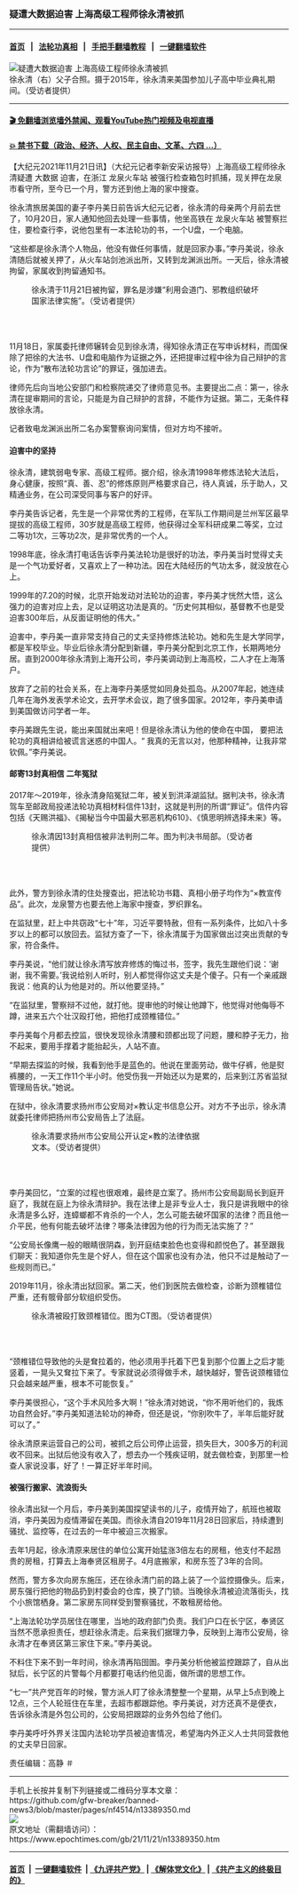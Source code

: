 ### 疑遭大数据迫害 上海高级工程师徐永清被抓
------------------------

#### [首页](https://github.com/gfw-breaker/banned-news3/blob/master/README.md) &nbsp;&nbsp;|&nbsp;&nbsp; [法轮功真相](https://github.com/begood0513/basic/blob/master/README.md)  &nbsp;&nbsp;|&nbsp;&nbsp; [手把手翻墙教程](https://github.com/gfw-breaker/guides/wiki)  &nbsp;&nbsp;|&nbsp;&nbsp; [一键翻墙软件](https://github.com/gfw-breaker/nogfw/blob/master/README.md)  



<div><img alt="疑遭大数据迫害 上海高级工程师徐永清被抓" class="attachment-djy_600_400 size-djy_600_400 wp-post-image" src="https://i.epochtimes.com/assets/uploads/2021/11/id13389395-xyqFotoJet-600x400.jpg"/>
<div class="caption">
 徐永清（右）父子合照。摄于2015年，徐永清来美国参加儿子高中毕业典礼期间。（受访者提供）
</div></div><hr/>

#### [ 🎬  免翻墙浏览墙外禁闻、观看YouTube热门视频及电视直播](https://github.com/gfw-breaker/HelloWorld)

#### [ 💥  禁书下载（政治、经济、人权、民主自由、文革、六四 ...）](https://github.com/gfw-breaker/books/blob/master/README.md)

<div><p>
 【大纪元2021年11月21日讯】（大纪元记者李新安采访报导）上海高级工程师徐永清疑遭
 <ok href="https://www.epochtimes.com/gb/tag/%E5%A4%A7%E6%95%B0%E6%8D%AE.html">
  大数据
 </ok>
 迫害，在浙江
 <ok href="https://www.epochtimes.com/gb/tag/%E9%BE%99%E6%B3%89%E7%81%AB%E8%BD%A6%E7%AB%99.html">
  龙泉火车站
 </ok>
 被强行检查箱包时抓捕，现关押在龙泉市看守所，至今已一个月，警方还到他上海的家中搜查。
</p>
<p>
 徐永清旅居美国的妻子李丹美日前告诉大纪元记者，徐永清的母亲两个月前去世了，10月20日，家人通知他回去处理一些事情，他坐高铁在
 <ok href="https://www.epochtimes.com/gb/tag/%E9%BE%99%E6%B3%89%E7%81%AB%E8%BD%A6%E7%AB%99.html">
  龙泉火车站
 </ok>
 被警察拦住，要检查行李，说他包里有一本法轮功的书，一个U盘，一个电脑。
</p>
<p>
 “这些都是徐永清个人物品，他没有做任何事情，就是回家办事。”李丹美说，徐永清随后就被关押了，从火车站剑池派出所，又转到龙渊派出所。一天后，徐永清被拘留，家属收到拘留通知书。
</p>
<figure aria-describedby="caption-attachment-13389358" class="wp-caption aligncenter" id="attachment_13389358" style="width: 410px">
 <ok href="https://i.epochtimes.com/assets/uploads/2021/11/id13389358-78c71cf9f62ba6cad18d5c445b54c144.jpg" target="_blank">
  <img alt="" class="wp-image-13389358" src="https://i.epochtimes.com/assets/uploads/2021/11/id13389358-78c71cf9f62ba6cad18d5c445b54c144-600x863.jpg"/>
 </ok>
 <br/><figcaption class="wp-caption-text" id="caption-attachment-13389358">
  徐永清于11月21日被拘留，罪名是涉嫌“利用会道门、邪教组织破坏国家法律实施”。（受访者提供）
 </figcaption><br/>
</figure><br/>
<p>
 11月18日，家属委托律师辗转会见到徐永清，得知徐永清正在写申诉材料，而国保除了把徐的大法书、U盘和电脑作为证据之外，还把提审过程中徐为自己辩护的言论，作为“散布法轮功言论”的罪证，强加进去。
</p>
<p>
 律师先后向当地公安部门和检察院递交了律师意见书。主要提出二点：第一，徐永清在提审期间的言论，只能是为自己辩护的言辞，不能作为证据。第二，无条件释放徐永清。
</p>
<p>
 记者致电龙渊派出所二名办案警察询问案情，但对方均不接听。
</p>
<h4>
 迫害中的坚持
</h4>
<p>
 徐永清，建筑弱电专家、高级工程师。据介绍，徐永清1998年修炼法轮大法后，身心健康，按照“真、善、忍”的修炼原则严格要求自己，待人真诚，乐于助人，又精通业务，在公司深受同事与客户的好评。
</p>
<p>
 李丹美告诉记者，先生是一个非常优秀的工程师，在军队工作期间是兰州军区最早提拔的高级工程师，30岁就是高级工程师，他获得过全军科研成果二等奖，立过二等功1次，三等功2次，是非常优秀的一个人。
</p>
<p>
 1998年底，徐永清打电话告诉李丹美法轮功是很好的功法，李丹美当时觉得丈夫是一个气功爱好者，又喜欢上了一种功法。因在大陆经历的气功太多，就没放在心上。
</p>
<p>
 1999年的7.20的时候，北京开始发动对法轮功的迫害，李丹美才恍然大悟，这么强力的迫害对应上去，足以证明这功法是真的。“历史何其相似，基督教不也是受迫害300年后，从反面证明他的伟大。”
</p>
<p>
 迫害中，李丹美一直非常支持自己的丈夫坚持修炼法轮功。她和先生是大学同学，都是军校毕业。毕业后徐永清分配到新疆，李丹美分配到北京工作，长期两地分居。直到2000年徐永清到上海开公司，李丹美调动到上海高校，二人才在上海落户。
</p>
<p>
 放弃了之前的社会关系，在上海李丹美感觉如同身处孤岛。从2007年起，她连续几年在海外发表学术论文，去开学术会议，跑了很多国家。2012年，李丹美申请到美国做访问学者一年。
</p>
<p class="p1">
 <span class="s1">
  李丹美跟先生说，能出来国就出来吧！但是徐永清认为他的使命在中国，
 </span>
 <span class="s2">
  要把法轮功的真相讲给被谎言迷惑的中国人。“
 </span>
 <span class="s1">
  我真的无言以对，他那种精神，让我非常钦佩。”李丹美说。
 </span>
</p>
<h4>
 邮寄13封真相信 二年冤狱
</h4>
<p>
 2017年～2019年，徐永清身陷冤狱二年，被关到洪泽湖监狱。据判决书，徐永清驾车至邮政局投递法轮功真相材料信件13封，这就是判刑的所谓“罪证”。信件内容包括《天赐洪福》、《揭秘当今中国最大邪恶机构610》、《慎思明辨选择未来》等。
</p>
<figure aria-describedby="caption-attachment-13389549" class="wp-caption aligncenter" id="attachment_13389549" style="width: 401px">
 <ok href="https://i.epochtimes.com/assets/uploads/2021/11/id13389549-420ea6eabed3748c18e9020af6420d53.png" target="_blank">
  <img alt="" class="wp-image-13389549" src="https://i.epochtimes.com/assets/uploads/2021/11/id13389549-420ea6eabed3748c18e9020af6420d53-600x849.png"/>
 </ok>
 <br/><figcaption class="wp-caption-text" id="caption-attachment-13389549">
  徐永清因13封真相信被非法判刑二年。图为判决书局部。（受访者提供）
 </figcaption><br/>
</figure><br/>
<p>
 此外，警方到徐永清的住处搜查出，把法轮功书籍、真相小册子均作为“×教宣传品”。此次，龙泉警方也要去他上海家中搜查，罗织罪名。
</p>
<p>
 在监狱里，赶上中共窃政“七十”年，习近平要特赦，但有一系列条件，比如八十多岁以上的都可以放回去。监狱方查了一下，徐永清属于为国家做出过突出贡献的专家，符合条件。
</p>
<p>
 李丹美说，“他们就让徐永清写放弃修炼的悔过书，签字，我先生跟他们说：‘谢谢，我不需要。’我说给别人听时，别人都觉得你这丈夫是个傻子。只有一个亲戚跟我说：他真的认为他是对的。所以他要坚持。”
</p>
<p>
 “在监狱里，警察辩不过他，就打他。提审他的时候让他蹲下，他觉得对他侮辱不蹲，进来五六个壮汉殴打他，把他打成颈椎错位。”
</p>
<p>
 李丹美每个月都去控监，很快发现徐永清腰和颈都出现了问题，腰和脖子无力，抬不起来，要用手撑着才能抬起头，人站不直。
</p>
<p>
 “早期去探监的时候，我看到他手是蓝色的。他说在里面劳动，做牛仔裤，他是熨裤腰的，一天工作11个半小时。他受伤我一开始还以为是累的，后来到江苏省监狱管理局告状。”她说。
</p>
<p>
 在狱中，徐永清要求扬州市公安局对×教认定书信息公开。对方不予出示，徐永清就委托律师把扬州市公安局告上了法庭。
</p>
<figure aria-describedby="caption-attachment-13389382" class="wp-caption aligncenter" id="attachment_13389382" style="width: 306px">
 <ok href="https://i.epochtimes.com/assets/uploads/2021/11/id13389382-6e74be238e4664887d4c954738ea459f.png" target="_blank">
  <img alt="" class="wp-image-13389382" src="https://i.epochtimes.com/assets/uploads/2021/11/id13389382-6e74be238e4664887d4c954738ea459f-600x837.png"/>
 </ok>
 <br/><figcaption class="wp-caption-text" id="caption-attachment-13389382">
  徐永清要求扬州市公安局公开认定×教的法律依据文本。（受访者提供）
 </figcaption><br/>
</figure><br/>
<p>
 李丹美回忆，“立案的过程也很艰难，最终是立案了。扬州市公安局副局长到庭开庭了，我就在庭上为徐永清辩护。我在法律上是非专业人士，我只是讲我眼中的徐永清是多么好，连蟑螂都不肯杀的一个人，怎么可能去破坏国家的法律？而且他一介平民，他有何能去破坏法律？哪条法律因为他的行为而无法实施了？”
</p>
<p>
 “公安局长像鹰一般的眼睛很阴森，到开庭结束脸色也变得和颜悦色了。甚至跟我们聊天：我知道你先生是个好人，但在这个国家也没有办法，他只不过是触动了一些规则而已。”
</p>
<p>
 2019年11月，徐永清出狱回家。第二天，他们到医院去做检查，诊断为颈椎错位严重，还有髋骨部分软组织受伤。
</p>
<figure aria-describedby="caption-attachment-13389370" class="wp-caption aligncenter" id="attachment_13389370" style="width: 558px">
 <ok href="https://i.epochtimes.com/assets/uploads/2021/11/id13389370-2019-11-29_CT.jpg" target="_blank">
  <img alt="" class="wp-image-13389370" src="https://i.epochtimes.com/assets/uploads/2021/11/id13389370-2019-11-29_CT-600x439.jpg"/>
 </ok>
 <br/><figcaption class="wp-caption-text" id="caption-attachment-13389370">
  徐永清被殴打致颈椎错位。图为CT图。（受访者提供）
 </figcaption><br/>
</figure><br/>
<p>
 “颈椎错位导致他的头是耷拉着的，他必须用手托着下巴复到那个位置上之后才能竖着，一晃头又耷拉下来了。专家就说必须得做手术，越快越好，警告说颈椎错位只会越来越严重，根本不可能恢复。”
</p>
<p>
 李丹美很担心，“这个手术风险多大啊！”徐永清对她说，“你不用听他们的，我炼功自然会好。”李丹美知道法轮功的神奇，但还是说，“你别吹牛了，半年后能好就可以了。”
</p>
<p>
 徐永清原来运营自己的公司，被抓之后公司停止运营，损失巨大，300多万的利润收不回来。出狱后他没有收入了，想去办一个残疾证明，就去做检查，到那里一检查人家说没事，好了！一算正好半年时间。
</p>
<h4>
 被强行搬家、流浪街头
</h4>
<p>
 徐永清出狱一个月后，李丹美到美国探望读书的儿子，疫情开始了，航班也被取消，李丹美因为疫情滞留在美国。而徐永清自2019年11月28日回家后，持续遭到骚扰、监控等，在过去的一年中被迫三次搬家。
</p>
<p>
 去年1月起，徐永清原来居住的单位公寓开始猛涨3倍左右的房租，他支付不起昂贵的房租，打算去上海奉贤区租房子。4月底搬家，和房东签了3年的合同。
</p>
<p>
 然而，警方多次向房东施压，还在徐永清门前的路上装了一个监控摄像头。后来，房东强行把他的物品扔到村委会的仓库，换了门锁。当晚徐永清被迫流落街头，找个小旅馆栖身。第二家房东同样受到警察骚扰，不敢租房给他。
</p>
<p>
 “上海法轮功学员居住在哪里，当地的政府部门负责。我们户口在长宁区，奉贤区当然不愿承担责任，想赶徐永清走。后来我们据理力争，反映到上海市公安局，徐永清才在奉贤区第三家住下来。”李丹美说。
</p>
<p>
 不料住下来不到一年时间，徐永清再陷囹圄。李丹美分析他被监控跟踪了，自从出狱后，长宁区的片警每个月都要打电话约他见面，做所谓的思想工作。
</p>
<p>
 “七一”共产党百年的时候，警方派人盯了徐永清整整一个星期，从早上5点到晚上12点，三个人轮班住在车里，去超市都跟踪他。李丹美说，对方还真不是便衣，告诉徐永清是外包公司的，公安局把跟踪的业务外包给了他们。
</p>
<p>
 李丹美呼吁外界关注国内法轮功学员被迫害情况，希望海内外正义人士共同营救他的丈夫早日回家。
</p>
<p>
 责任编辑：高静 ＃
</p>
</div>
<hr/>
手机上长按并复制下列链接或二维码分享本文章：<br/>
https://github.com/gfw-breaker/banned-news3/blob/master/pages/nf4514/n13389350.md <br/>
<a href='https://github.com/gfw-breaker/banned-news3/blob/master/pages/nf4514/n13389350.md'><img src='https://github.com/gfw-breaker/banned-news3/blob/master/pages/nf4514/n13389350.md.png'/></a> <br/>
原文地址（需翻墙访问）：https://www.epochtimes.com/gb/21/11/21/n13389350.htm


------------------------
#### [首页](https://github.com/gfw-breaker/banned-news3/blob/master/README.md) &nbsp;|&nbsp; [一键翻墙软件](https://github.com/gfw-breaker/nogfw/blob/master/README.md) &nbsp;| [《九评共产党》](https://github.com/gfw-breaker/9ping.md/blob/master/README.md#九评之一评共产党是什么) | [《解体党文化》](https://github.com/gfw-breaker/jtdwh.md/blob/master/README.md) | [《共产主义的终极目的》](https://github.com/gfw-breaker/gczydzjmd.md/blob/master/README.md)


<img src='http://gfw-breaker.win/banned-news3/pages/nf4514/n13389350.md' width='0px' height='0px'/>